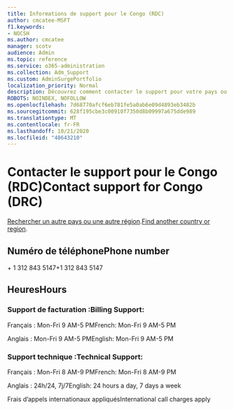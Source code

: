```yaml
---
title: Informations de support pour le Congo (RDC)
author: cmcatee-MSFT
f1.keywords:
- NOCSH
ms.author: cmcatee
manager: scotv
audience: Admin
ms.topic: reference
ms.service: o365-administration
ms.collection: Adm_Support
ms.custom: AdminSurgePortfolio
localization_priority: Normal
description: Découvrez comment contacter le support pour votre pays ou région.
ROBOTS: NOINDEX, NOFOLLOW
ms.openlocfilehash: 7d68770afcf6eb781fe5a0ab6e09d4893eb3482b
ms.sourcegitcommit: 628f195cbe3c00910f7350d8b09997a675dde989
ms.translationtype: MT
ms.contentlocale: fr-FR
ms.lasthandoff: 10/21/2020
ms.locfileid: "48643210"
---
```

# <a name="contact-support-for-congo-drc"></a><span data-ttu-id="c02ad-103">Contacter le support pour le Congo (RDC)</span><span class="sxs-lookup"><span data-stu-id="c02ad-103">Contact support for Congo (DRC)</span></span>

<span data-ttu-id="c02ad-104">[Rechercher un autre pays ou une autre région](../contact-support-for-business-products.md).</span><span class="sxs-lookup"><span data-stu-id="c02ad-104">[Find another country or region](../contact-support-for-business-products.md).</span></span>

## <a name="phone-number"></a><span data-ttu-id="c02ad-105">Numéro de téléphone</span><span class="sxs-lookup"><span data-stu-id="c02ad-105">Phone number</span></span>
<span data-ttu-id="c02ad-106">+ 1 312 843 5147</span><span class="sxs-lookup"><span data-stu-id="c02ad-106">+1 312 843 5147</span></span>

## <a name="hours"></a><span data-ttu-id="c02ad-107">Heures</span><span class="sxs-lookup"><span data-stu-id="c02ad-107">Hours</span></span>
### <a name="billing-support"></a><span data-ttu-id="c02ad-108">Support de facturation :</span><span class="sxs-lookup"><span data-stu-id="c02ad-108">Billing Support:</span></span>

<span data-ttu-id="c02ad-109">Français : Mon-Fri 9 AM-5 PM</span><span class="sxs-lookup"><span data-stu-id="c02ad-109">French: Mon-Fri 9 AM-5 PM</span></span>

<span data-ttu-id="c02ad-110">Anglais : Mon-Fri 9 AM-5 PM</span><span class="sxs-lookup"><span data-stu-id="c02ad-110">English: Mon-Fri 9 AM-5 PM</span></span>

### <a name="technical-support"></a><span data-ttu-id="c02ad-111">Support technique :</span><span class="sxs-lookup"><span data-stu-id="c02ad-111">Technical Support:</span></span>

<span data-ttu-id="c02ad-112">Français : Mon-Fri 8 AM-9 PM</span><span class="sxs-lookup"><span data-stu-id="c02ad-112">French: Mon-Fri 8 AM-9 PM</span></span>

<span data-ttu-id="c02ad-113">Anglais : 24h/24, 7j/7</span><span class="sxs-lookup"><span data-stu-id="c02ad-113">English: 24 hours a day, 7 days a week</span></span>

<span data-ttu-id="c02ad-114">Frais d’appels internationaux appliqués</span><span class="sxs-lookup"><span data-stu-id="c02ad-114">International call charges apply</span></span>
